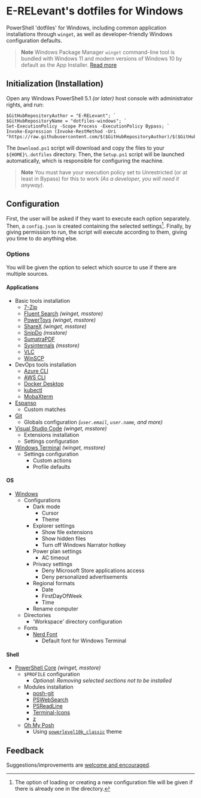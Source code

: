 # E-RELevant's dotfiles for Windows

PowerShell 'dotfiles' for Windows, including common application installations through `winget`, as well as developer-friendly Windows configuration defaults.

> **Note**
> Windows Package Manager `winget` command-line tool is bundled with Windows 11 and modern versions of Windows 10 by default as the App Installer. [Read more](https://docs.microsoft.com/en-us/windows/package-manager/winget/)

## Initialization (Installation)

Open any Windows PowerShell 5.1 _(or later)_ host console with administrator rights, and run:

```posh
$GitHubRepositoryAuthor = "E-RELevant"; `
$GitHubRepositoryName = "dotfiles-windows"; `
Set-ExecutionPolicy -Scope Process -ExecutionPolicy Bypass; `
Invoke-Expression (Invoke-RestMethod -Uri "https://raw.githubusercontent.com/$($GitHubRepositoryAuthor)/$($GitHubRepositoryName)/main/Download.ps1");
```

The `Download.ps1` script will download and copy the files to your `${HOME}\.dotfiles` directory. Then, the `Setup.ps1` script will be launched automatically, which is responsible for configuring the machine.

> **Note**
> You must have your execution policy set to Unrestricted (or at least in Bypass) for this to work _(As a developer, you will need it anyway)_.

## Configuration

First, the user will be asked if they want to execute each option separately. Then, a `config.json` is created containing the selected settings[^1]. Finally, by giving permission to run, the script will execute according to them, giving you time to do anything else.

[^1]: The option of loading or creating a new configuration file will be given if there is already one in the directory.

### Options

You will be given the option to select which source to use if there are multiple sources.

#### Applications

- Basic tools installation
  - [7-Zip](https://www.7-zip.org)
  - [Fluent Search](https://fluentsearch.net) _(winget, msstore)_
  - [PowerToys](https://docs.microsoft.com/en-us/windows/powertoys) _(winget, msstore)_
  - [ShareX](https://getsharex.com) _(winget, msstore)_
  - [SnipDo](https://snipdo-app.com) _(msstore)_
  - [SumatraPDF](https://www.sumatrapdfreader.org)
  - [Sysinternals](https://docs.microsoft.com/en-us/sysinternals) _(msstore)_
  - [VLC](https://www.7-zip.org)
  - [WinSCP](https://winscp.net)
- DevOps tools installation
  - [Azure CLI](https://docs.microsoft.com/en-us/cli/azure/install-azure-cli)
  - [AWS CLI](https://aws.amazon.com/cli)
  - [Docker Desktop](https://www.docker.com/products/docker-desktop)
  - [kubectl](https://kubernetes.io/docs/tasks/tools/#kubectl)
  - [MobaXterm](https://mobaxterm.mobatek.net)
- [Espanso](https://espanso.org)
  - Custom matches
- [Git](https://git-scm.com)
  - Globals configuration _(`user.email`, `user.name`, and more)_
- [Visual Studio Code](https://code.visualstudio.com) _(winget, msstore)_
  - Extensions installation
  - Settings configuration
- [Windows Terminal](https://docs.microsoft.com/en-us/windows/terminal) _(winget, msstore)_
  - Settings configuration
    - Custom actions
    - Profile defaults

#### OS

- [Windows](https://www.microsoft.com/en-us/windows)
  - Configurations
    - Dark mode
      - Cursor
      - Theme
    - Explorer settings
      - Show file extensions
      - Show hidden files
      - Turn off Windows Narrator hotkey
    - Power plan settings
      - AC timeout
    - Privacy settings
      - Deny Microsoft Store applications access
      - Deny personalized advertisements
    - Regional formats
      - Date
      - FirstDayOfWeek
      - Time
    - Rename computer
  - Directories
    - 'Workspace' directory configuration
  - Fonts
    - [Nerd Font](https://www.nerdfonts.com)
      - Default font for Windows Terminal

#### Shell

- [PowerShell Core](https://docs.microsoft.com/en-us/powershell/scripting) _(winget, msstore)_
  - `$PROFILE` configuration
    - _Optional: Removing selected sections not to be installed_
  - Modules installation
    - [posh-git](https://github.com/dahlbyk/posh-git)
    - [PSWebSearch](https://github.com/JMOrbegoso/PSWebSearch)
    - [PSReadLine](https://github.com/PowerShell/PSReadLine)
    - [Terminal-Icons](https://github.com/devblackops/Terminal-Icons)
    - [z](https://www.powershellgallery.com/packages/z)
  - [Oh My Posh](https://ohmyposh.dev/docs)
    - Using [`powerlevel10k_classic`](https://ohmyposh.dev/docs/themes#powerlevel10k_classic) theme

## Feedback

Suggestions/improvements are
[welcome and encouraged](https://github.com/E-RELevant/dotfiles-windows/issues).
